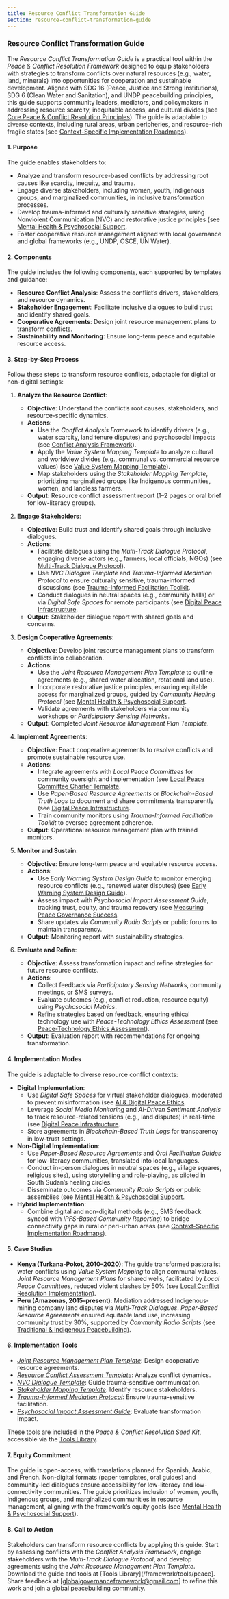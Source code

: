```yaml
---
title: Resource Conflict Transformation Guide
section: resource-conflict-transformation-guide
---
```


### Resource Conflict Transformation Guide

The *Resource Conflict Transformation Guide* is a practical tool within the *Peace & Conflict Resolution Framework* designed to equip stakeholders with strategies to transform conflicts over natural resources (e.g., water, land, minerals) into opportunities for cooperation and sustainable development. Aligned with SDG 16 (Peace, Justice and Strong Institutions), SDG 6 (Clean Water and Sanitation), and UNDP peacebuilding principles, this guide supports community leaders, mediators, and policymakers in addressing resource scarcity, inequitable access, and cultural divides (see [Core Peace & Conflict Resolution Principles](/framework/docs/implementation/peace#core-principles)). The guide is adaptable to diverse contexts, including rural areas, urban peripheries, and resource-rich fragile states (see [Context-Specific Implementation Roadmaps](/framework/docs/implementation/peace#context-specific-roadmaps)).

#### 1. Purpose
The guide enables stakeholders to:
- Analyze and transform resource-based conflicts by addressing root causes like scarcity, inequity, and trauma.
- Engage diverse stakeholders, including women, youth, Indigenous groups, and marginalized communities, in inclusive transformation processes.
- Develop trauma-informed and culturally sensitive strategies, using Nonviolent Communication (NVC) and restorative justice principles (see [Mental Health & Psychosocial Support](/framework/docs/implementation/peace#mental-health]).
- Foster cooperative resource management aligned with local governance and global frameworks (e.g., UNDP, OSCE, UN Water).

#### 2. Components
The guide includes the following components, each supported by templates and guidance:
- **Resource Conflict Analysis**: Assess the conflict’s drivers, stakeholders, and resource dynamics.
- **Stakeholder Engagement**: Facilitate inclusive dialogues to build trust and identify shared goals.
- **Cooperative Agreements**: Design joint resource management plans to transform conflicts.
- **Sustainability and Monitoring**: Ensure long-term peace and equitable resource access.

#### 3. Step-by-Step Process
Follow these steps to transform resource conflicts, adaptable for digital or non-digital settings:

1. **Analyze the Resource Conflict**:
   - **Objective**: Understand the conflict’s root causes, stakeholders, and resource-specific dynamics.
   - **Actions**:
     - Use the *Conflict Analysis Framework* to identify drivers (e.g., water scarcity, land tenure disputes) and psychosocial impacts (see [Conflict Analysis Framework](/framework/docs/implementation/peace#conflict-analysis-framework)).
     - Apply the *Value System Mapping Template* to analyze cultural and worldview divides (e.g., communal vs. commercial resource values) (see [Value System Mapping Template](/framework/docs/implementation/peace#value-system-mapping-template)).
     - Map stakeholders using the *Stakeholder Mapping Template*, prioritizing marginalized groups like Indigenous communities, women, and landless farmers.
   - **Output**: Resource conflict assessment report (1–2 pages or oral brief for low-literacy groups).

2. **Engage Stakeholders**:
   - **Objective**: Build trust and identify shared goals through inclusive dialogues.
   - **Actions**:
     - Facilitate dialogues using the *Multi-Track Dialogue Protocol*, engaging diverse actors (e.g., farmers, local officials, NGOs) (see [Multi-Track Dialogue Protocol](/framework/docs/implementation/peace#multi-track-dialogue-protocol)).
     - Use *NVC Dialogue Template* and *Trauma-Informed Mediation Protocol* to ensure culturally sensitive, trauma-informed discussions (see [Trauma-Informed Facilitation Toolkit](/framework/docs/implementation/peace#trauma-informed-toolkit]).
     - Conduct dialogues in neutral spaces (e.g., community halls) or via *Digital Safe Spaces* for remote participants (see [Digital Peace Infrastructure](/framework/docs/implementation/peace#digital-infrastructure]).
   - **Output**: Stakeholder dialogue report with shared goals and concerns.

3. **Design Cooperative Agreements**:
   - **Objective**: Develop joint resource management plans to transform conflicts into collaboration.
   - **Actions**:
     - Use the *Joint Resource Management Plan Template* to outline agreements (e.g., shared water allocation, rotational land use).
     - Incorporate restorative justice principles, ensuring equitable access for marginalized groups, guided by *Community Healing Protocol* (see [Mental Health & Psychosocial Support](/framework/docs/implementation/peace#mental-health]).
     - Validate agreements with stakeholders via community workshops or *Participatory Sensing Networks*.
   - **Output**: Completed *Joint Resource Management Plan Template*.

4. **Implement Agreements**:
   - **Objective**: Enact cooperative agreements to resolve conflicts and promote sustainable resource use.
   - **Actions**:
     - Integrate agreements with *Local Peace Committees* for community oversight and implementation (see [Local Peace Committee Charter Template](/framework/docs/implementation/peace#local-peace-committee-charter-template]).
     - Use *Paper-Based Resource Agreements* or *Blockchain-Based Truth Logs* to document and share commitments transparently (see [Digital Peace Infrastructure](/framework/docs/implementation/peace#digital-infrastructure]).
     - Train community monitors using *Trauma-Informed Facilitation Toolkit* to oversee agreement adherence.
   - **Output**: Operational resource management plan with trained monitors.

5. **Monitor and Sustain**:
   - **Objective**: Ensure long-term peace and equitable resource access.
   - **Actions**:
     - Use *Early Warning System Design Guide* to monitor emerging resource conflicts (e.g., renewed water disputes) (see [Early Warning System Design Guide](/framework/docs/implementation/peace#early-warning-system-design-guide)).
     - Assess impact with *Psychosocial Impact Assessment Guide*, tracking trust, equity, and trauma recovery (see [Measuring Peace Governance Success](/framework/docs/implementation/peace#measuring-success]).
     - Share updates via *Community Radio Scripts* or public forums to maintain transparency.
   - **Output**: Monitoring report with sustainability strategies.

6. **Evaluate and Refine**:
   - **Objective**: Assess transformation impact and refine strategies for future resource conflicts.
   - **Actions**:
     - Collect feedback via *Participatory Sensing Networks*, community meetings, or SMS surveys.
     - Evaluate outcomes (e.g., conflict reduction, resource equity) using *Psychosocial Metrics*.
     - Refine strategies based on feedback, ensuring ethical technology use with *Peace-Technology Ethics Assessment* (see [Peace-Technology Ethics Assessment](/framework/docs/implementation/peace#peace-technology-ethics-assessment)).
   - **Output**: Evaluation report with recommendations for ongoing transformation.

#### 4. Implementation Modes
The guide is adaptable to diverse resource conflict contexts:
- **Digital Implementation**:
  - Use *Digital Safe Spaces* for virtual stakeholder dialogues, moderated to prevent misinformation (see [AI & Digital Peace Ethics](/framework/docs/implementation/peace#ai-ethics]).
  - Leverage *Social Media Monitoring* and *AI-Driven Sentiment Analysis* to track resource-related tensions (e.g., land disputes) in real-time (see [Digital Peace Infrastructure](/framework/docs/implementation/peace#digital-infrastructure]).
  - Store agreements in *Blockchain-Based Truth Logs* for transparency in low-trust settings.
- **Non-Digital Implementation**:
  - Use *Paper-Based Resource Agreements* and *Oral Facilitation Guides* for low-literacy communities, translated into local languages.
  - Conduct in-person dialogues in neutral spaces (e.g., village squares, religious sites), using storytelling and role-playing, as piloted in South Sudan’s healing circles.
  - Disseminate outcomes via *Community Radio Scripts* or public assemblies (see [Mental Health & Psychosocial Support](/framework/docs/implementation/peace#mental-health]).
- **Hybrid Implementation**:
  - Combine digital and non-digital methods (e.g., SMS feedback synced with *IPFS-Based Community Reporting*) to bridge connectivity gaps in rural or peri-urban areas (see [Context-Specific Implementation Roadmaps](/framework/docs/implementation/peace#context-specific-roadmaps)).

#### 5. Case Studies
- **Kenya (Turkana-Pokot, 2010–2020)**: The guide transformed pastoralist water conflicts using *Value System Mapping* to align communal values. *Joint Resource Management Plans* for shared wells, facilitated by *Local Peace Committees*, reduced violent clashes by 50% (see [Local Conflict Resolution Implementation](/framework/docs/implementation/peace#local-implementation)).
- **Peru (Amazonas, 2015–present)**: Mediation addressed Indigenous-mining company land disputes via *Multi-Track Dialogues*. *Paper-Based Resource Agreements* ensured equitable land use, increasing community trust by 30%, supported by *Community Radio Scripts* (see [Traditional & Indigenous Peacebuilding](/framework/docs/implementation/peace#indigenous-integration)).

#### 6. Implementation Tools
- *[Joint Resource Management Plan Template](/framework/tools/peace/joint-resource-management-plan-template-en.pdf)*: Design cooperative resource agreements.
- *[Resource Conflict Assessment Template](/framework/tools/peace/resource-conflict-assessment-template-en.pdf)*: Analyze conflict dynamics.
- *[NVC Dialogue Template](/framework/tools/peace/nvc-dialogue-template-en.pdf)*: Guide trauma-sensitive communication.
- *[Stakeholder Mapping Template](/framework/tools/peace/stakeholder-mapping-template-en.pdf)*: Identify resource stakeholders.
- *[Trauma-Informed Mediation Protocol](/framework/tools/peace/trauma-informed-mediation-protocol-en.pdf)*: Ensure trauma-sensitive facilitation.
- *[Psychosocial Impact Assessment Guide](/framework/tools/peace/psychosocial-impact-assessment-guide-en.pdf)*: Evaluate transformation impact.

These tools are included in the *Peace & Conflict Resolution Seed Kit*, accessible via the [Tools Library](/framework/tools/peace).

#### 7. Equity Commitment
The guide is open-access, with translations planned for Spanish, Arabic, and French. Non-digital formats (paper templates, oral guides) and community-led dialogues ensure accessibility for low-literacy and low-connectivity communities. The guide prioritizes inclusion of women, youth, Indigenous groups, and marginalized communities in resource management, aligning with the framework’s equity goals (see [Mental Health & Psychosocial Support](/framework/docs/implementation/peace#mental-health)).

#### 8. Call to Action
Stakeholders can transform resource conflicts by applying this guide. Start by assessing conflicts with the *Conflict Analysis Framework*, engage stakeholders with the *Multi-Track Dialogue Protocol*, and develop agreements using the *Joint Resource Management Plan Template*. Download the guide and tools at [Tools Library](/framework/tools/peace]. Share feedback at [globalgovernanceframework@gmail.com] to refine this work and join a global peacebuilding community.